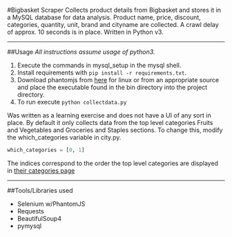 #Bigbasket Scraper
Collects product details from Bigbasket and stores it in a MySQL database for data analysis. Product name, price, discount, categories, quantity, unit, brand and cityname are collected. A crawl delay of approx. 10 seconds is in place. Written in Python v3.

---------------------------------

##Usage
*All instructions assume usage of python3.*
1. Execute the commands in mysql_setup in the mysql shell.
2. Install requirements with `pip install -r requirements.txt`.
3. Download phantomjs from [here](https://dn-cnpm.qbox.me/dist/phantomjs/phantomjs-2.1.1-linux-x86_64.tar.bz2) for linux or from an appropriate source and place the executable found in the bin directory into the project directory. 
4. To run execute `python collectdata.py`

Was written as a learning exercise and does not have a UI of any sort in place. By default it only collects data from the top level categories Fruits and Vegetables and Groceries and Staples sections. To change this, modify the which_categories variable in city.py.

```python
which_categories = [0, 1]
``` 
The indices correspond to the order the top level categories are displayed in [their categories page](http://www.bigbasket.com/product/all-categories/)

---------------------------------

##Tools/Libraries used
- Selenium w/PhantomJS
- Requests
- BeautifulSoup4
- pymysql
 
